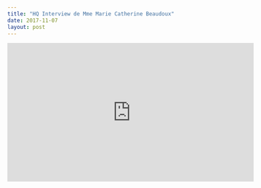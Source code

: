 ```yaml
---
title: "HQ Interview de Mme Marie Catherine Beaudoux"
date: 2017-11-07
layout: post
---
```


<iframe width="560" height="315" src="https://www.youtube.com/embed/sXqeE28MKy4" frameborder="0" allowfullscreen></iframe>